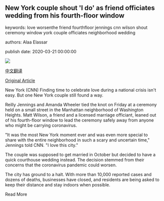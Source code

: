 ## New York couple shout 'I do' as friend officiates wedding from his fourth-floor window

keywords: love worsenthe friend fourthfloor jennings cnn wilson shout ceremony window york couple officiates neighborhood wedding

authors: Alaa Elassar

publish date: 2020-03-21 00:00:00

![](https://cdn.cnn.com/cnnnext/dam/assets/200321140012-02-new-york-couple-married-street-officiant-trnd-super-tease.jpg)

[中文翻译](New%20York%20couple%20shout%20%27I%20do%27%20as%20friend%20officiates%20wedding%20from%20his%20fourth-floor%20window_zh.md)

[Original Article](https://edition.cnn.com/2020/03/21/us/new-york-couple-married-street-officiant-trnd/index.html)

New York (CNN) Finding time to celebrate love during a national crisis isn't easy. But one New York couple still found a way.

Reilly Jennings and Amanda Wheeler tied the knot on Friday at a ceremony held on a small street in the Manhattan neighborhood of Washington Heights. Matt Wilson, a friend and a licensed marriage officiant, leaned out of his fourth-floor window to lead the ceremony safely away from anyone who might be carrying coronavirus.

"It was the most New York moment ever and was even more special to share with the entire neighborhood in such a scary and uncertain time," Jennings told CNN. "I love this city."

The couple was supposed to get married in October but decided to have a quick courthouse wedding instead. The decision stemmed from their concerns that the coronavirus pandemic could worsen.

The city has ground to a halt. With more than 10,000 reported cases and dozens of deaths, businesses have closed, and residents are being asked to keep their distance and stay indoors when possible.

Read More